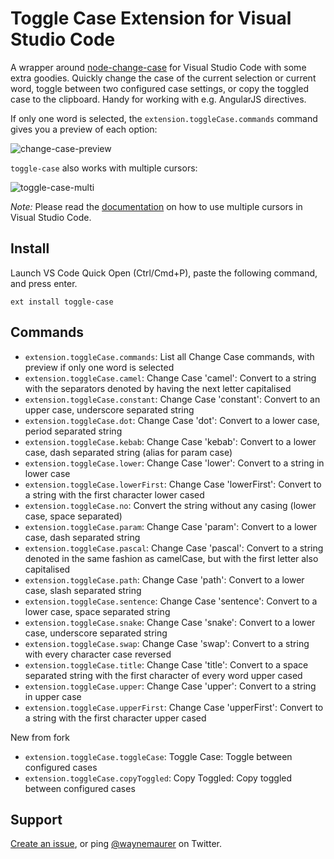# Toggle Case Extension for Visual Studio Code

A wrapper around [node-change-case](https://github.com/blakeembrey/node-change-case) for Visual Studio Code
with some extra goodies. Quickly change the case of the current selection or current word, toggle between
two configured case settings, or copy the toggled case to the clipboard. 
Handy for working with e.g. AngularJS directives.

If only one word is selected, the `extension.toggleCase.commands` command gives you a preview of each option:

![change-case-preview](https://cloud.githubusercontent.com/assets/2899448/10712456/3c5e29b6-7a9c-11e5-9ce4-7eb944889696.gif)

`toggle-case` also works with multiple cursors:

![toggle-case-multi](https://cloud.githubusercontent.com/assets/2899448/10712454/1a9019e8-7a9c-11e5-8f06-91fd2d7e21bf.gif)

*Note:* Please read the [documentation](https://code.visualstudio.com/Docs/editor/editingevolved) on how to use multiple cursors in Visual Studio Code.

## Install

Launch VS Code Quick Open (Ctrl/Cmd+P), paste the following command, and press enter.
```
ext install toggle-case
```

## Commands

* `extension.toggleCase.commands`: List all Change Case commands, with preview if only one word is selected
* `extension.toggleCase.camel`: Change Case 'camel': Convert to a string with the separators denoted by having the next letter capitalised
* `extension.toggleCase.constant`: Change Case 'constant': Convert to an upper case, underscore separated string
* `extension.toggleCase.dot`: Change Case 'dot': Convert to a lower case, period separated string
* `extension.toggleCase.kebab`: Change Case 'kebab': Convert to a lower case, dash separated string (alias for param case)
* `extension.toggleCase.lower`: Change Case 'lower': Convert to a string in lower case
* `extension.toggleCase.lowerFirst`: Change Case 'lowerFirst': Convert to a string with the first character lower cased
* `extension.toggleCase.no`: Convert the string without any casing (lower case, space separated)
* `extension.toggleCase.param`: Change Case 'param': Convert to a lower case, dash separated string
* `extension.toggleCase.pascal`: Change Case 'pascal': Convert to a string denoted in the same fashion as camelCase, but with the first letter also capitalised
* `extension.toggleCase.path`: Change Case 'path': Convert to a lower case, slash separated string
* `extension.toggleCase.sentence`: Change Case 'sentence': Convert to a lower case, space separated string
* `extension.toggleCase.snake`: Change Case 'snake': Convert to a lower case, underscore separated string
* `extension.toggleCase.swap`: Change Case 'swap': Convert to a string with every character case reversed
* `extension.toggleCase.title`: Change Case 'title': Convert to a space separated string with the first character of every word upper cased
* `extension.toggleCase.upper`: Change Case 'upper': Convert to a string in upper case
* `extension.toggleCase.upperFirst`: Change Case 'upperFirst': Convert to a string with the first character upper cased

New from fork
* `extension.toggleCase.toggleCase`: Toggle Case: Toggle between configured cases
* `extension.toggleCase.copyToggled`: Copy Toggled: Copy toggled between configured cases

## Support

[Create an issue](https://github.com/ryanlaws/vscode-toggle-case/issues), or ping [@waynemaurer](https://twitter.com/waynemaurer) on Twitter.
